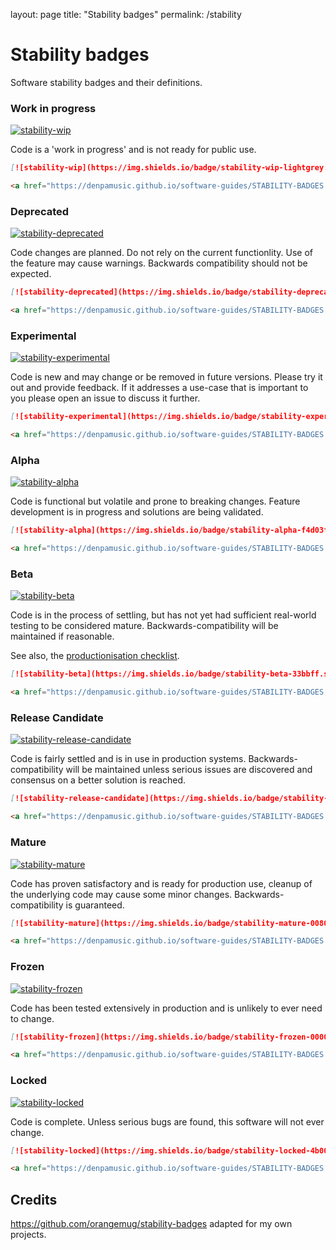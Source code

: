 layout: page
title: "Stability badges"
permalink: /stability

# Stability badges

Software stability badges and their definitions.

### Work in progress
[![stability-wip](https://img.shields.io/badge/stability-wip-lightgrey.svg)](https://denpamusic.github.io/software-guides/STABILITY-BADGES.html#work-in-progress)

Code is a 'work in progress' and is not ready for public use.
```markdown
[![stability-wip](https://img.shields.io/badge/stability-wip-lightgrey.svg)](https://denpamusic.github.io/software-guides/STABILITY-BADGES.html#work-in-progress)
```
```html
<a href="https://denpamusic.github.io/software-guides/STABILITY-BADGES.html#work-in-progress"><img src="https://img.shields.io/badge/stability-wip-lightgrey.svg" alt="WIP"></a>
```

### Deprecated
[![stability-deprecated](https://img.shields.io/badge/stability-deprecated-922b21.svg)](https://denpamusic.github.io/software-guides/STABILITY-BADGES.html#deprecated)

Code changes are planned. Do not rely on the current functionlity. Use of the feature may cause warnings. Backwards compatibility should not be expected.

```markdown
[![stability-deprecated](https://img.shields.io/badge/stability-deprecated-922b21.svg)](https://denpamusic.github.io/software-guides/STABILITY-BADGES.html#deprecated)
```
```html
<a href="https://denpamusic.github.io/software-guides/STABILITY-BADGES.html#deprecated"><img src="https://img.shields.io/badge/stability-deprecated-922b21.svg" alt="Deprecated"></a>
```

### Experimental
[![stability-experimental](https://img.shields.io/badge/stability-experimental-orange.svg)](https://denpamusic.github.io/software-guides/STABILITY-BADGES.html#experimental)

Code is new and may change or be removed in future versions. Please try it out and provide feedback. If it addresses a use-case that is important to you please open an issue to discuss it further.

```markdown
[![stability-experimental](https://img.shields.io/badge/stability-experimental-orange.svg)](https://denpamusic.github.io/software-guides/STABILITY-BADGES.html#experimental)
```
```html
<a href="https://denpamusic.github.io/software-guides/STABILITY-BADGES.html#experimental"><img src="https://img.shields.io/badge/stability-experimental-orange.svg" alt="Experimental"></a>
```

### Alpha
[![stability-alpha](https://img.shields.io/badge/stability-alpha-f4d03f.svg)](https://denpamusic.github.io/software-guides/STABILITY-BADGES.html#alpha)

Code is functional but volatile and prone to breaking changes. Feature development is in progress and solutions are being validated.

```markdown
[![stability-alpha](https://img.shields.io/badge/stability-alpha-f4d03f.svg)](https://denpamusic.github.io/software-guides/STABILITY-BADGES.html#alpha)
```
```html
<a href="https://denpamusic.github.io/software-guides/STABILITY-BADGES.html#alpha"><img src="https://img.shields.io/badge/stability-alpha-f4d03f.svg" alt="Alpha"></a>
```

### Beta
[![stability-beta](https://img.shields.io/badge/stability-beta-33bbff.svg)](https://denpamusic.github.io/software-guides/STABILITY-BADGES.html#beta)

Code is in the process of settling, but has not yet had sufficient real-world testing to be considered mature. Backwards-compatibility will be maintained if reasonable.

See also, the [productionisation checklist](PRODUCTIONISATION-CHECKLIST.md).

```markdown
[![stability-beta](https://img.shields.io/badge/stability-beta-33bbff.svg)](https://denpamusic.github.io/software-guides/STABILITY-BADGES.html#beta)
```
```html
<a href="https://denpamusic.github.io/software-guides/STABILITY-BADGES.html#beta"><img src="https://img.shields.io/badge/stability-beta-33bbff.svg" alt="Beta"></a>
```

### Release Candidate
[![stability-release-candidate](https://img.shields.io/badge/stability-pre--release-48c9b0.svg)](https://denpamusic.github.io/software-guides/STABILITY-BADGES.html#release-candidate)

Code is fairly settled and is in use in production systems. Backwards-compatibility will be maintained unless serious issues are discovered and consensus on a better solution is reached.

```markdown
[![stability-release-candidate](https://img.shields.io/badge/stability-pre--release-48c9b0.svg)](https://denpamusic.github.io/software-guides/STABILITY-BADGES.html#release-candidate)
```
```html
<a href="https://denpamusic.github.io/software-guides/STABILITY-BADGES.html#release-candidate"><img src="https://img.shields.io/badge/stability-pre--release-48c9b0.svg" alt="Release Candidate"></a>
```

### Mature
[![stability-mature](https://img.shields.io/badge/stability-mature-008000.svg)](https://denpamusic.github.io/software-guides/STABILITY-BADGES.html#mature)

Code has proven satisfactory and is ready for production use, cleanup of the underlying code may cause some minor changes. Backwards-compatibility is guaranteed.

```markdown
[![stability-mature](https://img.shields.io/badge/stability-mature-008000.svg)](https://denpamusic.github.io/software-guides/STABILITY-BADGES.html#mature)
```
```html
<a href="https://denpamusic.github.io/software-guides/STABILITY-BADGES.html#mature"><img src="https://img.shields.io/badge/stability-mature-008000.svg" alt="Mature"></a>
```

### Frozen
[![stability-frozen](https://img.shields.io/badge/stability-frozen-0000CD.svg)](https://denpamusic.github.io/software-guides/STABILITY-BADGES.html#frozen)

Code has been tested extensively in production and is unlikely to ever need to change.

```markdown
[![stability-frozen](https://img.shields.io/badge/stability-frozen-0000CD.svg)](https://denpamusic.github.io/software-guides/STABILITY-BADGES.html#frozen)
```
```html
<a href="https://denpamusic.github.io/software-guides/STABILITY-BADGES.html#frozen"><img src="https://img.shields.io/badge/stability-frozen-0000CD.svg" alt="Frozen"></a>
```

### Locked
[![stability-locked](https://img.shields.io/badge/stability-locked-4b0088.svg)](https://denpamusic.github.io/software-guides/STABILITY-BADGES.html#locked)

Code is complete. Unless serious bugs are found, this software will not ever change.

```markdown
[![stability-locked](https://img.shields.io/badge/stability-locked-4b0088.svg)](https://denpamusic.github.io/software-guides/STABILITY-BADGES.html#locked)
```
```html
<a href="https://denpamusic.github.io/software-guides/STABILITY-BADGES.html#locked"><img src="https://img.shields.io/badge/stability-locked-4b0088.svg" alt="Locked"></a>
```

## Credits
https://github.com/orangemug/stability-badges adapted for my own projects.
